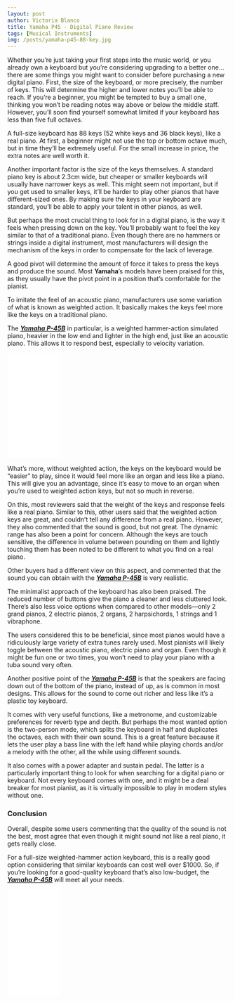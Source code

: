 ```yaml
---
layout: post
author: Victoria Blanco
title: Yamaha P45 - Digital Piano Review
tags: [Musical Instruments]
img: /posts/yamaha-p45-88-key.jpg
---
```


Whether you’re just taking your first steps into the music world, or you already own a keyboard but you’re considering upgrading to a better one… there are some things you might want to consider before purchasing a new digital piano. First, the size of the keyboard, or more precisely, the number of keys. This will determine the higher and lower notes you’ll be able to reach. If you’re a beginner, you might be tempted to buy a small one, thinking you won’t be reading notes way above or below the middle staff. However, you’ll soon find yourself somewhat limited if your keyboard has less than five full octaves.

A full-size keyboard has 88 keys (52 white keys and 36 black keys), like a real piano. At first, a beginner might not use the top or bottom octave much, but in time they’ll be extremely useful. For the small increase in price, the extra notes are well worth it.

Another important factor is the size of the keys themselves. A standard piano key is about 2.3cm wide, but cheaper or smaller keyboards will usually have narrower keys as well. This might seem not important, but if you get used to smaller keys, it’ll be harder to play other pianos that have different-sized ones. By making sure the keys in your keyboard are standard, you’ll be able to apply your talent in other pianos, as well.

But perhaps the most crucial thing to look for in a digital piano, is the way it feels when pressing down on the key. You’ll probably want to feel the key similar to that of a traditional piano. Even though there are no hammers or strings inside a digital instrument, most manufacturers will design the mechanism of the keys in order to compensate for the lack of leverage.

A good pivot will determine the amount of force it takes to press the keys and produce the sound. Most **Yamaha**’s models have been praised for this, as they usually have the pivot point in a position that’s comfortable for the pianist.

To imitate the feel of an acoustic piano, manufacturers use some variation of what is known as weighted action. It basically makes the keys feel more like the keys on a traditional piano.

The [***Yamaha P-45B***](https://www.amazon.com/Yamaha-88-Key-Weighted-Digital-P45B/dp/B00UJ9LNDK/ref=as_li_ss_tl?ie=UTF8&linkCode=ll1&tag=mrpowerscript-20&linkId=efb39a70206386fe095dc917afd29e46&language=en_US) in particular, is a weighted hammer-action simulated piano, heavier in the low end and lighter in the high end, just like an acoustic piano. This allows it to respond best, especially to velocity variation.

<iframe style="width:120px;height:240px;" marginwidth="0" marginheight="0" scrolling="no" frameborder="0" src="//ws-na.amazon-adsystem.com/widgets/q?ServiceVersion=20070822&OneJS=1&Operation=GetAdHtml&MarketPlace=US&source=ss&ref=as_ss_li_til&ad_type=product_link&tracking_id=mrpowerscript-20&language=en_US&marketplace=amazon&region=US&placement=B00UJ9LNDK&asins=B00UJ9LNDK&linkId=5311f18d385181f51a641f8641da4a0a&show_border=true&link_opens_in_new_window=true"></iframe>

What’s more, without weighted action, the keys on the keyboard would be “easier” to play, since it would feel more like an organ and less like a piano. This will give you an advantage, since it’s easy to move to an organ when you’re used to weighted action keys, but not so much in reverse.

On this, most reviewers said that the weight of the keys and response feels like a real piano. Similar to this, other users said that the weighted action keys are great, and couldn’t tell any difference from a real piano. However, they also commented that the sound is good, but not great. The dynamic range has also been a point for concern. Although the keys are touch sensitive, the difference in volume between pounding on them and lightly touching them has been noted to be different to what you find on a real piano.

Other buyers had a different view on this aspect, and commented that the sound you can obtain with the  [***Yamaha P-45B***](https://www.amazon.com/Yamaha-88-Key-Weighted-Digital-P45B/dp/B00UJ9LNDK/ref=as_li_ss_tl?ie=UTF8&linkCode=ll1&tag=mrpowerscript-20&linkId=efb39a70206386fe095dc917afd29e46&language=en_US) is very realistic.

The minimalist approach of the keyboard has also been praised. The reduced number of buttons give the piano a cleaner and less cluttered look. There’s also less voice options when compared to other models—only 2 grand pianos, 2 electric pianos, 2 organs, 2 harpsichords, 1 strings and 1 vibraphone.

The users considered this to be beneficial, since most pianos would have a ridiculously large variety of extra tunes rarely used. Most pianists will likely toggle between the acoustic piano, electric piano and organ. Even though it might be fun one or two times, you won’t need to play your piano with a tuba sound very often.

Another positive point of the  [***Yamaha P-45B***](https://www.amazon.com/Yamaha-88-Key-Weighted-Digital-P45B/dp/B00UJ9LNDK/ref=as_li_ss_tl?ie=UTF8&linkCode=ll1&tag=mrpowerscript-20&linkId=efb39a70206386fe095dc917afd29e46&language=en_US) is that the speakers are facing down out of the bottom of the piano, instead of up, as is common in most designs. This allows for the sound to come out richer and less like it’s a plastic toy keyboard.

It comes with very useful functions, like a metronome, and customizable preferences for reverb type and depth. But perhaps the most wanted option is the two-person mode, which splits the keyboard in half and duplicates the octaves, each with their own sound. This is a great feature because it lets the user play a bass line with the left hand while playing chords and/or a melody with the other, all the while using different sounds.

It also comes with a power adapter and sustain pedal. The latter is a particularly important thing to look for when searching for a digital piano or keyboard. Not every keyboard comes with one, and it might be a deal breaker for most pianist, as it is virtually impossible to play in modern styles without one.

### Conclusion

Overall, despite some users commenting that the quality of the sound is not the best, most agree that even though it might sound not like a real piano, it gets really close.

For a full-size weighted-hammer action keyboard, this is a really good option considering that similar keyboards can cost well over $1000. So, if you’re looking for a good-quality keyboard that’s also low-budget, the  [***Yamaha P-45B***](https://www.amazon.com/Yamaha-88-Key-Weighted-Digital-P45B/dp/B00UJ9LNDK/ref=as_li_ss_tl?ie=UTF8&linkCode=ll1&tag=mrpowerscript-20&linkId=efb39a70206386fe095dc917afd29e46&language=en_US) will meet all your needs.

<iframe style="width:120px;height:240px;" marginwidth="0" marginheight="0" scrolling="no" frameborder="0" src="//ws-na.amazon-adsystem.com/widgets/q?ServiceVersion=20070822&OneJS=1&Operation=GetAdHtml&MarketPlace=US&source=ss&ref=as_ss_li_til&ad_type=product_link&tracking_id=mrpowerscript-20&language=en_US&marketplace=amazon&region=US&placement=B00UJ9LNDK&asins=B00UJ9LNDK&linkId=5311f18d385181f51a641f8641da4a0a&show_border=true&link_opens_in_new_window=true"></iframe>
